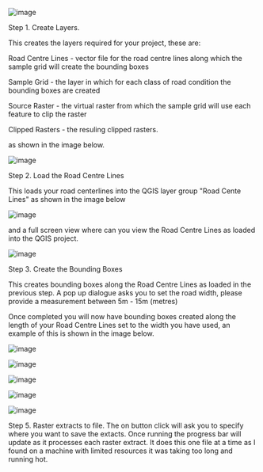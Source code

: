 ![image](https://github.com/user-attachments/assets/04a78093-f08b-4bd5-9685-153a16b6d2f4)


Step 1. Create Layers. 

This creates the layers required for your project, these are:

  Road Centre Lines - vector file for the road centre lines along which the sample grid will create the bounding boxes

  Sample Grid - the layer in which for each class of road condition the bounding boxes are created

  Source Raster - the virtual raster from which the sample grid will use each feature to clip the raster

  Clipped Rasters - the resuling clipped rasters. 

as shown in the image below. 

![image](https://github.com/user-attachments/assets/fdc6b558-03cb-48f4-908d-07e1fea81544)

Step 2. Load the Road Centre Lines

This loads your road centerlines into the QGIS layer group "Road Cente Lines" as shown in the image below


![image](https://github.com/user-attachments/assets/6ec4b1ce-15ff-4c88-b8a1-799d7365a743)

and a full screen view where can you view the Road Centre Lines as loaded into the QGIS project. 

![image](https://github.com/user-attachments/assets/eb2c1953-d48f-400c-9be1-1d80c42c2925)


Step 3. Create the Bounding Boxes

This creates bounding boxes along the Road Centre Lines as loaded in the previous step. A pop up dialogue asks you to set the road width, please provide a measurement between 5m - 15m (metres)

Once completed you will now have bounding boxes created along the length of your Road Centre Lines set to the width you have used, an example of this is shown in the image below. 

![image](https://github.com/user-attachments/assets/8034bde3-8280-491c-94fc-2d2f2d98ebb5)



![image](https://github.com/user-attachments/assets/1471ec58-99d4-4bd5-a955-62a2b8fc4db9)



![image](https://github.com/user-attachments/assets/1b552331-b2ed-49b2-8112-798d4e89fb7f)



![image](https://github.com/user-attachments/assets/ac3f81d1-c83b-4f50-9cfe-78ba6435e481)



![image](https://github.com/user-attachments/assets/497380c9-cf58-4868-b65a-70534dd443a6)

Step 5. Raster extracts to file. 
The on button click will ask you to specify where you want to save the extacts.
Once running the progress bar will update as it processes each raster extract. It does this one file at a time as I found on a machine with limited resources it was taking too long and running hot.
